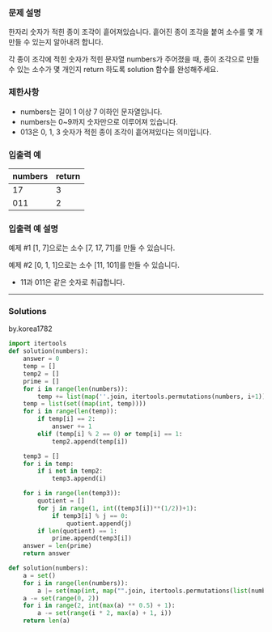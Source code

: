 ### 문제 설명
한자리 숫자가 적힌 종이 조각이 흩어져있습니다. 흩어진 종이 조각을 붙여 소수를 몇 개 만들 수 있는지 알아내려 합니다.

각 종이 조각에 적힌 숫자가 적힌 문자열 numbers가 주어졌을 때, 종이 조각으로 만들 수 있는 소수가 몇 개인지 return 하도록 solution 함수를 완성해주세요.

### 제한사항
- numbers는 길이 1 이상 7 이하인 문자열입니다.
- numbers는 0~9까지 숫자만으로 이루어져 있습니다.
- 013은 0, 1, 3 숫자가 적힌 종이 조각이 흩어져있다는 의미입니다.

### 입출력 예
|numbers	|return|
|--|--|
|17	|3|
|011|	2|

### 입출력 예 설명
예제 #1
[1, 7]으로는 소수 [7, 17, 71]를 만들 수 있습니다.

예제 #2
[0, 1, 1]으로는 소수 [11, 101]를 만들 수 있습니다.

- 11과 011은 같은 숫자로 취급합니다.

---
### Solutions
by.korea1782

```python
import itertools
def solution(numbers):
    answer = 0
    temp = []
    temp2 = []
    prime = []
    for i in range(len(numbers)):
        temp += list(map(''.join, itertools.permutations(numbers, i+1)))
    temp = list(set((map(int, temp))))
    for i in range(len(temp)):
        if temp[i] == 2:
            answer += 1
        elif (temp[i] % 2 == 0) or temp[i] == 1:
            temp2.append(temp[i])

    temp3 = []
    for i in temp:
        if i not in temp2:
            temp3.append(i)

    for i in range(len(temp3)):
        quotient = []
        for j in range(1, int((temp3[i])**(1/2))+1):
            if temp3[i] % j == 0:
                quotient.append(j)
        if len(quotient) == 1:
            prime.append(temp3[i])
    answer = len(prime)
    return answer

def solution(numbers):
    a = set()
    for i in range(len(numbers)):
        a |= set(map(int, map("".join, itertools.permutations(list(numbers), i + 1))))
    a -= set(range(0, 2))
    for i in range(2, int(max(a) ** 0.5) + 1):
        a -= set(range(i * 2, max(a) + 1, i))
    return len(a)
```

